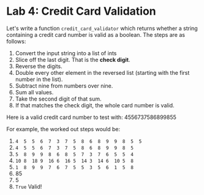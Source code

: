 # Lab 4: Credit Card Validation


Let's write a function `credit_card_validator` which returns whether a string containing a credit card number is valid as a boolean. The steps are as follows:

1. Convert the input string into a list of ints
2. Slice off the last digit.  That is the **check digit**.
3. Reverse the digits.
4. Double every other element in the reversed list (starting with the first number in the list).
5. Subtract nine from numbers over nine.
6. Sum all values.
7. Take the second digit of that sum.
8. If that matches the check digit, the whole card number is valid.

Here is a valid credit card number to test with: 4556737586899855

For example, the worked out steps would be:

1. `4  5  5  6  7  3  7  5  8  6  8  9  9  8  5  5`
2. `4  5  5  6  7  3  7  5  8  6  8  9  9  8  5`
3. `5  8  9  9  8  6  8  5  7  3  7  6  5  5  4`
4. `10 8  18 9  16 6  16 5  14 3  14 6  10 5  8`
5. `1  8  9  9  7  6  7  5  5  3  5  6  1  5  8`
6. 85
7. 5
8. `True` Valid!

